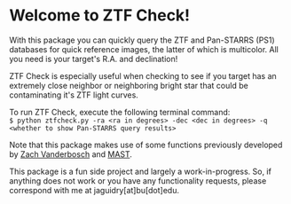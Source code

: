 # Welcome to ZTF Check!

With this package you can quickly query the ZTF and Pan-STARRS (PS1) databases for quick reference images, the latter of which is multicolor. All you need is your target's R.A. and declination!

ZTF Check is especially useful when checking to see if you target has an extremely close neighbor or neighboring bright star that could be contaminating it's ZTF light curves.

To run ZTF Check, execute the following terminal command:   
```$ python ztfcheck.py -ra <ra in degrees> -dec <dec in degrees> -q <whether to show Pan-STARRS query results>```

Note that this package makes use of some functions previously developed by [Zach Vanderbosch](https://github.com/zvanderbosch) and [MAST](http://ps1images.stsci.edu/ps1_dr2_api.html).

This package is a fun side project and largely a work-in-progress. So, if anything does not work or you have any functionality requests, please correspond with me at jaguidry[at]bu[dot]edu.
